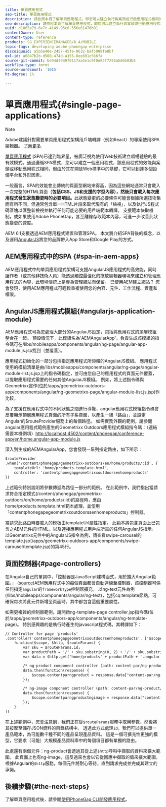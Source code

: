 ```yaml
---
title: 單頁應用程式
seo-title: 單頁應用程式
description: 請依照本頁了解單頁應用程式，即您可以建立執行與案頭或行動應用程式相同的應用程式。
seo-description: 請依照本頁了解單頁應用程式，即您可以建立執行與案頭或行動應用程式相同的應用程式。
uuid: d1865e79-6e7c-4149-95c0-556e61478b01
contentOwner: User
content-type: reference
products: SG_EXPERIENCEMANAGER/6.4/MOBILE
topic-tags: developing-adobe-phonegap-enterprise
discoiquuid: a5b5e40e-2457-45fe-9632-baf5008fe8bf
exl-id: a0847b2b-d508-474d-a155-8ee891c566fa
source-git-commit: bd94d3949f0117aa3e1c9f0e84f7293a5d6b03b4
workflow-type: tm+mt
source-wordcount: '1015'
ht-degree: 1%

---
```


# 單頁應用程式{#single-page-applications}

>[!NOTE]
>
>Adobe建議針對需要單頁應用程式架構用戶端轉譯（例如React）的專案使用SPA編輯器。 [了解更多](/help/sites-developing/spa-overview.md).

[單頁應用程式](https://en.wikipedia.org/wiki/Single-page_application) (SPA)已達到臨界量，被廣泛視為使用Web技術建立順暢體驗的最有效模式。通過遵循SPA模式，您可以建立一個應用程式，該應用程式的效能與案頭或移動應用程式相同，但由於其在開放Web標準中的基礎，它可以到達多個設備平台和外形因素。

一般而言，SPA的效能會比傳統的頁面型網站來得高，因為這些網站通常只會載入一次完整的HTML頁面&#x200B;**（包括CSS、JS和支援的字型內容），然後只會載入每次應用程式發生狀態變更時的必要項目。**&#x200B;此狀態變更的必要條件可能會根據所選技術集而有所不同，但通常包含單一HTML片段來取代現有的「檢視」，以及執行JS程式碼區塊以匯整新檢視並執行任何可能必要的用戶端範本轉譯。 支援範本快取機制，或如果使用Adobe PhoneGap，甚至離線存取範本內容，可進一步改善此狀態變更的速度。

AEM 6.1支援透過AEM應用程式建置和管理SPA。 本文將介紹SPA背後的概念，以及運用[AngularJS](https://angularjs.org/)將您的品牌帶入App Store和Google Play的方式。

## AEM應用程式中的SPA {#spa-in-aem-apps}

AEM應用程式中的單頁應用程式架構可支援AngularJS應用程式的高效能，同時讓作者（或其他非技術人員）能透過觸控最佳化的拖放編輯器環境來建立和管理應用程式的內容，此環境傳統上是專為管理網站而保留。 已使用AEM建立網站？ 您會發現，使用AEM應用程式可輕鬆重複使用您的內容、元件、工作流程、資產和權限。

## AngularJS應用程式模組{#angularjs-application-module}

AEM應用程式可為您處理大部分的AngularJS設定，包括將應用程式的頂層模組整合在一起。 預設情況下，此模組名為&#39;AEMAngularApp&#39;，負責生成該模組的指令碼可在/libs/mobileapps/components/angular/ng-page/angular-app-module.js.jsp找到（並覆蓋）。

應用程式初始化的一部分包括指定應用程式所仰賴的AngularJS模組。 應用程式使用的模組清單是由/libs/mobileapps/components/angular/ng-page/angular-module-list.js.jsp上的指令碼指定，並可由您自己的應用程式的頁面元件覆蓋，以提取應用程式需要的任何其他AngularJS模組。 例如，將上述指令碼與Geometrixx實作(位於/apps/geometrixx-outdoors-app/components/angular/ng-geometrixx-page/angular-module-list.js.jsp)作比較。

為了支援在應用程式中的不同狀態之間進行導覽，angular應用程式模組指令碼會反覆顯示頂層應用程式頁面的所有子系頁面，以產生一組「路由」，並設定Angular的$routeProvider服務上的每個路徑。 如需實務外觀的範例，請參閱angular應用程式範例產生的Geometrixx Outdoors應用程式模組指令碼：（連結需要本機例項）[http://localhost:4502/content/phonegap/conference-app/en/home.angular-app-module.js](http://localhost:4502/content/phonegap/conference-app/en/home.angular-app-module.js)

深入到生成的AEMAngularApp，您會發現一系列指定路由，如下所示：

```xml
$routeProvider
.when('/content/phonegap/geometrixx-outdoors/en/home/products/:id', {
    templateUrl: 'home/products.template.html',
    controller: 'contentphonegapgeometrixxoutdoorsenhomeproducts'
})
```

上述範例特別說明將參數傳遞為路徑一部分的範例。 在此範例中，我們指出當請求符合指定模式(/content/phonegap/geometrixx-outdoors/en/home/products/:id)的路徑時，應由home/products.template.html範本處理，並使用「contentphonegapegeometrixxoutdoorssenhomeproducts」控制器。

當請求此路由時要載入的模板由templateUrl屬性指定。 此範本將包含頁面上已包含之AEM元件的HTML，以及連接應用程式用戶端所需的任何AngularJS指示。 以Geometrixx元件中的AngularJS指令為例，請查看swipe-carousel的template.jsp(/apps/geometrixx-outdoors-app/components/swipe-carousel/template.jsp)的第45行。

## 頁面控制器{#page-controllers}

在Angular自己的單詞中，「控制器是JavaScript建構函式，用於擴大Angular範圍。」 ([source](https://docs.angularjs.org/guide/controller))AEM應用程式中的每個頁面都會自動連線至控制器，該控制器可供任何指定`angular`的`frameworkType`控制器擴充。 以ng-text元件為例(/libs/mobileapps/components/angular/ng-text)，包括cq:template節點，可確保每次將此元件新增至頁面時，其中都包含這個重要屬性。

如需更複雜的控制器範例，請開啟ng-template-page controller.jsp指令碼(位於/apps/geometrixx-outdoors-app/components/angular/ng-template-page)。 特別感興趣的是執行時產生的javascript程式碼，其轉譯如下：

```xml
// Controller for page 'products'
.controller('contentphonegapgeometrixxoutdoorsenhomeproducts', ['$scope', '$http', '$routeParams',
    function($scope, $http, $routeParams) {
        var sku = $routeParams.id;
        var productPath = '/' + sku.substring(0, 2) + '/' + sku.substring(0, 4) + '/' + sku;
        var data = $http.get('home/products' + productPath + '.angular.json' + cacheKiller);

        /* ng-product component controller (path: content-par/ng-product) */
        data.then(function(response) {
            $scope.contentparngproduct = response.data["content-par/ng-product"].items;
        });

        /* ng-image component controller (path: content-par/ng-product/ng-image) */
        data.then(function(response) {
            $scope.contentparngproductngimage = response.data["content-par/ng-product/ng-image"].items;
        });
    }
])
```

在上述範例中，您會注意到，我們正在從`$routeParams`服務中取用參數，然後將其按摩至儲存JSON資料的目錄結構中。 透過此方式處理`id`，我們可以提供單一產品範本，為可能數千種不同的產品呈現產品資料。 這是一個可擴充性更強的模型，它要求（可能）大規模產品資料庫中的每個項目都有單獨的路由。

此處還有兩個元件：ng-product會透過其從上述`$http`呼叫中擷取的資料來擴大範圍。 此頁面上也有ng-image，這反過來也會以它從回應中擷取的值來擴大範圍。 根據Angular的`$http`服務，每個元件將耐心等待，直到請求完成並完成其建立的承諾。

## 後續步驟{#the-next-steps}

了解單頁應用程式後，請參閱[使用PhoneGap CLI開發應用程式](/help/mobile/phonegap-apps-pg-cli.md)。
